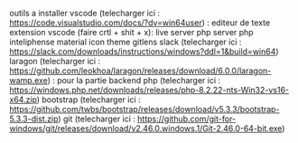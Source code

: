 outils a installer 
    vscode (telecharger ici : https://code.visualstudio.com/docs/?dv=win64user) : editeur de texte 
        extension vscode (faire crtl + shit + x):
            live server
            php server
            php inteliphense
            material icon theme
            gitlens
    slack (telecharger ici : https://slack.com/downloads/instructions/windows?ddl=1&build=win64)
    laragon (telecharger ici : https://github.com/leokhoa/laragon/releases/download/6.0.0/laragon-wamp.exe) : pour la partie backend
    php (telecharger ici : https://windows.php.net/downloads/releases/php-8.2.22-nts-Win32-vs16-x64.zip) 
    bootstrap (telecharger ici : https://github.com/twbs/bootstrap/releases/download/v5.3.3/bootstrap-5.3.3-dist.zip)
    git (telecharger ici : https://github.com/git-for-windows/git/releases/download/v2.46.0.windows.1/Git-2.46.0-64-bit.exe)
